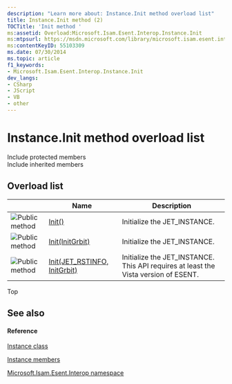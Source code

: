 ```yaml
---
description: "Learn more about: Instance.Init method overload list"
title: Instance.Init method (2)
TOCTitle: 'Init method '
ms:assetid: Overload:Microsoft.Isam.Esent.Interop.Instance.Init
ms:mtpsurl: https://msdn.microsoft.com/library/microsoft.isam.esent.interop.instance.init(v=EXCHG.10)
ms:contentKeyID: 55103309
ms.date: 07/30/2014
ms.topic: article
f1_keywords:
- Microsoft.Isam.Esent.Interop.Instance.Init
dev_langs:
- CSharp
- JScript
- VB
- other
---
```


# Instance.Init method overload list

Include protected members  
Include inherited members  

## Overload list

<table>
<thead>
<tr class="header">
<th> </th>
<th>Name</th>
<th>Description</th>
</tr>
</thead>
<tbody>
<tr class="odd">
<td><img src="../images/dn292146.pubmethod(exchg.10).gif" title="Public method" alt="Public method" /></td>
<td><a href="dn350932(v=exchg.10).md">Init()</a></td>
<td>Initialize the JET_INSTANCE.</td>
</tr>
<tr class="even">
<td><img src="../images/dn292146.pubmethod(exchg.10).gif" title="Public method" alt="Public method" /></td>
<td><a href="dn350954(v=exchg.10).md">Init(InitGrbit)</a></td>
<td>Initialize the JET_INSTANCE.</td>
</tr>
<tr class="odd">
<td><img src="../images/dn292146.pubmethod(exchg.10).gif" title="Public method" alt="Public method" /></td>
<td><a href="dn350934(v=exchg.10).md">Init(JET_RSTINFO, InitGrbit)</a></td>
<td>Initialize the JET_INSTANCE. This API requires at least the Vista version of ESENT.</td>
</tr>
</tbody>
</table>


Top

## See also

#### Reference

[Instance class](./instance-class.md)

[Instance members](./instance-members.md)

[Microsoft.Isam.Esent.Interop namespace](./microsoft.isam.esent.interop-namespace.md)
